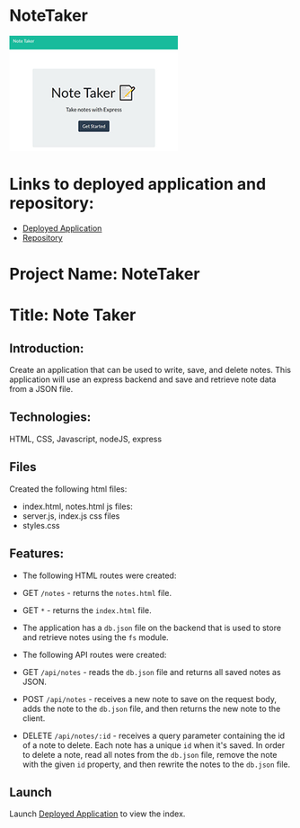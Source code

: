 # NoteTaker
[![picture 2](assets/NT-thumbnail.jpg)](https://mysterious-oasis-01338.herokuapp.com/)  

# Links to deployed application and repository:
* [Deployed Application](https://mysterious-oasis-01338.herokuapp.com/)
* [Repository](https://github.com/sskumar4/NoteTaker)


# Project Name: NoteTaker
# Title: Note Taker

## Introduction:   
Create an application that can be used to write, save, and delete notes. This application will use an express backend and save and retrieve note data from a JSON file.

## Technologies: 
HTML, CSS, Javascript, nodeJS, express

## Files
Created the following 
html files: 
  * index.html, notes.html
js files:
  * server.js, index.js
css files
  * styles.css

## Features:
  * The following HTML routes were created:
  * GET `/notes` - returns the `notes.html` file.

  * GET `*` - returns the `index.html` file.

  * The application has a `db.json` file on the backend that is used to store and retrieve notes using the `fs` module.

  * The following API routes were created:

  * GET `/api/notes` - reads the `db.json` file and returns all saved notes as JSON.

  * POST `/api/notes` - receives a new note to save on the request body, adds the note to the `db.json` file, and then returns the new note to the client.

  * DELETE `/api/notes/:id` - receives a query parameter containing the id of a note to delete. Each note has a unique `id` when it's saved. In order to delete a note, read all notes from the `db.json` file, remove the note with the given `id` property, and then rewrite the notes to the `db.json` file.
  

## Launch

Launch [Deployed Application](https://mysterious-oasis-01338.herokuapp.com/) to view the index. 



